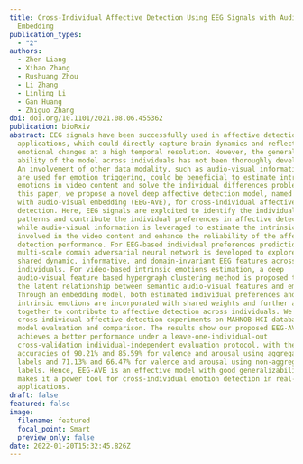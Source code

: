 ```yaml
---
title: Cross-Individual Affective Detection Using EEG Signals with Audio-Visual
  Embedding
publication_types:
  - "2"
authors:
  - Zhen Liang
  - Xihao Zhang
  - Rushuang Zhou
  - Li Zhang
  - Linling Li
  - Gan Huang
  - Zhiguo Zhang
doi: doi.org/10.1101/2021.08.06.455362
publication: bioRxiv
abstract: EEG signals have been successfully used in affective detection
  applications, which could directly capture brain dynamics and reflect
  emotional changes at a high temporal resolution. However, the generalized
  ability of the model across individuals has not been thoroughly developed yet.
  An involvement of other data modality, such as audio-visual information which
  are used for emotion triggering, could be beneficial to estimate intrinsic
  emotions in video content and solve the individual differences problem. In
  this paper, we propose a novel deep affective detection model, named as EEG
  with audio-visual embedding (EEG-AVE), for cross-individual affective
  detection. Here, EEG signals are exploited to identify the individualized
  patterns and contribute the individual preferences in affective detection;
  while audio-visual information is leveraged to estimate the intrinsic emotions
  involved in the video content and enhance the reliability of the affective
  detection performance. For EEG-based individual preferences prediction, a
  multi-scale domain adversarial neural network is developed to explore the
  shared dynamic, informative, and domain-invariant EEG features across
  individuals. For video-based intrinsic emotions estimation, a deep
  audio-visual feature based hypergraph clustering method is proposed to examine
  the latent relationship between semantic audio-visual features and emotions.
  Through an embedding model, both estimated individual preferences and
  intrinsic emotions are incorporated with shared weights and further are used
  together to contribute to affective detection across individuals. We conduct
  cross-individual affective detection experiments on MAHNOB-HCI database for
  model evaluation and comparison. The results show our proposed EEG-AVE model
  achieves a better performance under a leave-one-individual-out
  cross-validation individual-independent evaluation protocol, with the
  accuracies of 90.21% and 85.59% for valence and arousal using aggregated
  labels and 71.13% and 66.47% for valence and arousal using non-aggregated
  labels. Hence, EEG-AVE is an effective model with good generalizability, which
  makes it a power tool for cross-individual emotion detection in real-life
  applications.
draft: false
featured: false
image:
  filename: featured
  focal_point: Smart
  preview_only: false
date: 2022-01-20T15:32:45.826Z
---
```

